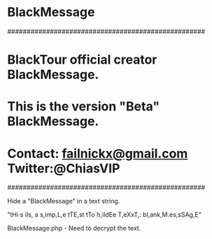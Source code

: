 BlackMessage
============


###################################################
# BlackTour official creator BlackMessage.        # 
#                                                 #
# This is the version "Beta" BlackMessage.        # 
#                                                 # 
# Contact: failnickx@gmail.com Twitter:@ChiasVIP  #
###################################################




Hide a "BlackMessage" in a text string.

"tHi·s iIs, a s,imp,L,e tTE,st tTo h,iIdEe T,eXxT,: bl,ank,M.es,sSAg,E"

BlackMessage.php - Need to decrypt the text.
